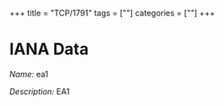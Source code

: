 +++
title = "TCP/1791"
tags = [""]
categories = [""]
+++

# IANA Data

_Name:_ ea1

_Description:_ EA1

